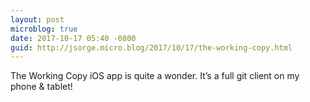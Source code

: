 ```yaml
---
layout: post
microblog: true
date: 2017-10-17 05:40 -0800
guid: http://jsorge.micro.blog/2017/10/17/the-working-copy.html
---
```

The Working Copy iOS app is quite a wonder. It’s a full git client on my phone & tablet!

